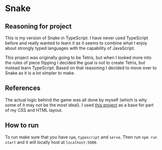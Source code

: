 # Snake

## Reasoning for project
This is my version of Snake in TypeScript. I have never used TypeScript before and really wanted to learn it as it seems to combine what I enjoy about strongly typed languages with the capability of JavaScript.

This project was originally going to be Tetris, but when I looked more into the rules of piece flipping I decided the goal is not to create Tetris, but instead learn TypeScript. Based on that reasoning I decided to move over to Snake as it is a lot simpler to make.

## References
The actual logic behind the game was all done by myself (which is why some of it may not be the most ideal). I used [this project](https://github.com/bytegames/bytes) as a base for part of my CSS and HTML layout.

## How to run
To run make sure that you have `npm`, `typescript` and `serve`. Then run `npm run start` and it will locally host at `localhost:5000`.